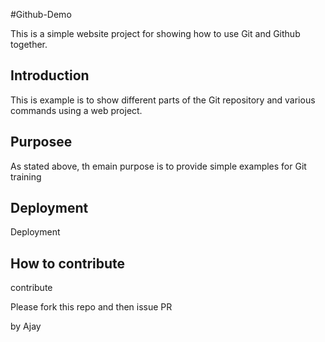 
#Github-Demo

This is a simple website project for showing how to use Git and Github together.

## Introduction

This is example is to show different parts of the Git repository and various commands using a web project.

## Purposee

As stated above, th emain purpose is to provide simple examples for Git training

## Deployment
Deployment
## How to contribute

contribute

Please fork this repo and then issue PR

by Ajay
